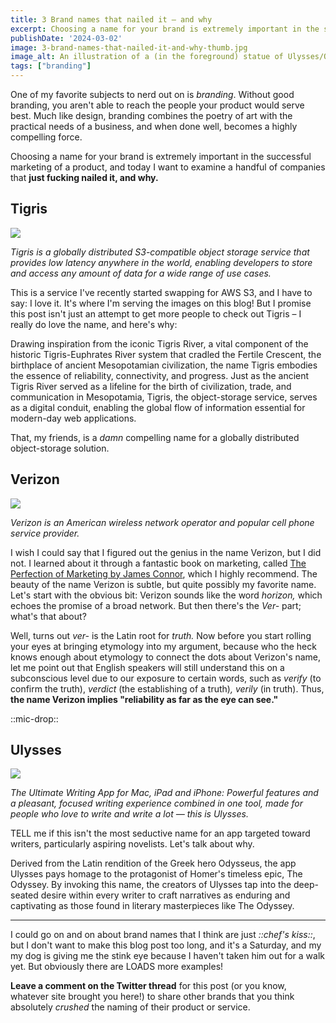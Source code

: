 ```yaml
---
title: 3 Brand names that nailed it – and why
excerpt: Choosing a name for your brand is extremely important in the successful marketing of a product. Today, let's examine 3 companies that just got it right.
publishDate: '2024-03-02'
image: 3-brand-names-that-nailed-it-and-why-thumb.jpg
image_alt: An illustration of a (in the foreground) statue of Ulysses/Odysseus, in the background, the Tigris River with palm trees, and above it, the sun peaking over the horizon. Over the horizon are a couple of floating cell phones.
tags: ["branding"]
---
```


One of my favorite subjects to nerd out on is _branding_. Without good branding, you aren't able to reach the people your product would serve best. Much like design, branding combines the poetry of art with the practical needs of a business, and when done well, becomes a highly compelling force.

Choosing a name for your brand is extremely important in the successful marketing of a product, and today I want to examine a handful of companies that **just fucking nailed it, and why.**

<h2>Tigris</h2>

![](https://fly.storage.tigris.dev/rough-night-1901/blog/2024/3-brand-names-that-nailed-it-and-why/tigris-thumbnail.png)

_Tigris is a globally distributed S3-compatible object storage service that provides low latency anywhere in the world, enabling developers to store and access any amount of data for a wide range of use cases._

This is a service I've recently started swapping for AWS S3, and I have to say: I love it. It's where I'm serving the images on this blog! But I promise this post isn't just an attempt to get more people to check out Tigris – I really do love the name, and here's why:

Drawing inspiration from the iconic Tigris River, a vital component of the historic Tigris-Euphrates River system that cradled the Fertile Crescent, the birthplace of ancient Mesopotamian civilization, the name Tigris embodies the essence of reliability, connectivity, and progress. Just as the ancient Tigris River served as a lifeline for the birth of civilization, trade, and communication in Mesopotamia, Tigris, the object-storage service, serves as a digital conduit, enabling the global flow of information essential for modern-day web applications.

That, my friends, is a _damn_ compelling name for a globally distributed object-storage solution.

<h2>Verizon</h2>

![](https://fly.storage.tigris.dev/rough-night-1901/blog/2024/3-brand-names-that-nailed-it-and-why/verizon-thumbnail.png)

_Verizon is an American wireless network operator and popular cell phone service provider._

I wish I could say that I figured out the genius in the name Verizon, but I did not. I learned about it through a fantastic book on marketing, called [The Perfection of Marketing by James Connor](https://www.amazon.com/Perfection-Marketing-James-Connor/dp/0976546930), which I highly recommend. The beauty of the name Verizon is subtle, but quite possibly my favorite name. Let's start with the obvious bit: Verizon sounds like the word _horizon,_ which echoes the promise of a broad network. But then there's the _Ver-_ part; what's that about?

Well, turns out _ver-_ is the Latin root for _truth._ Now before you start rolling your eyes at bringing etymology into my argument, because who the heck knows enough about etymology to connect the dots about Verizon's name, let me point out that English speakers will still understand this on a subconscious level due to our exposure to certain words, such as _verify_ (to confirm the truth), _verdict_ (the establishing of a truth)_, verily_ (in truth). Thus, **the name Verizon implies "reliability as far as the eye can see."**

::mic-drop::

<h2>Ulysses</h2>

![](https://fly.storage.tigris.dev/rough-night-1901/blog/2024/3-brand-names-that-nailed-it-and-why/ulysses-thumbnail.png)

_The Ultimate Writing App for Mac, iPad and iPhone: Powerful features and a pleasant, focused writing experience combined in one tool, made for people who love to write and write a lot — this is Ulysses._

TELL me if this isn't the most seductive name for an app targeted toward writers, particularly aspiring novelists. Let's talk about why.

Derived from the Latin rendition of the Greek hero Odysseus, the app Ulysses pays homage to the protagonist of Homer's timeless epic, The Odyssey. By invoking this name, the creators of Ulysses tap into the deep-seated desire within every writer to craft narratives as enduring and captivating as those found in literary masterpieces like The Odyssey.

---

I could go on and on about brand names that I think are just _::chef's kiss::_, but I don't want to make this blog post too long, and it's a Saturday, and my my dog is giving me the stink eye because I haven't taken him out for a walk yet. But obviously there are LOADS more examples! 

**Leave a comment on the Twitter thread** for this post (or you know, whatever site brought you here!) to share other brands that you think absolutely _crushed_ the naming of their product or service.
